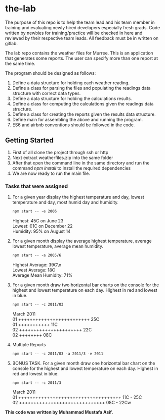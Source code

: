# the-lab

The purpose of this repo is to help the team lead and his team member in training and evaluating newly hired developers especially fresh grads. Code written by newbies for training/practice will be checked in here and reviewed by their respective team leads. All feedback must be in written on gitlab.

The lab repo contains the weather files for Murree. This is an application that generates some reports. The user can specify more than one report at the same time.

The program should be designed as follows:

1. Define a data structure for holding each weather reading.
2. Define a class for parsing the files and populating the readings data structure with correct data types.
3. Define a data structure for holding the calculations results.
4. Define a class for computing the calculations given the readings data structure. 
5. Define a class for creating the reports given the results data structure.
6. Define main for assembling the above and running the program.
7. ES6 and airbnb conventions should be followed in the code.

## Getting Started

1. First of all clone the project through ssh or http
2. Next extract weatherfiles.zip into the same folder
3. After that open the command line in the same directory and run the command <em> npm install </em> to install the required dependencies
4. We are now ready to run the main file.

### Tasks that were assigned

1. For a given year display the highest temperature and day, lowest temperature and day, most humid day and humidity.

   ```diff
   npm start -- -e 2006
   ```

   Highest: 45C on June 23 <br />
   Lowest: 01C on December 22 <br />
   Humidity: 95% on August 14 <br />

2. For a given month display the average highest temperature, average lowest temperature, average mean humidity.

   ```diff
   npm start -- -a 2005/6
   ```

   Highest Average: 39C\n <br />
   Lowest Average: 18C <br />
   Average Mean Humidity: 71% <br />

3. For a given month draw two horizontal bar charts on the console for the highest and lowest temperature on each day. Highest in red and lowest in blue.

   ```diff
   npm start -- -c 2011/03
   ```

   March 2011 <br />
   01 +++++++++++++++++++++++++ 25C <br />
   01 +++++++++++ 11C <br />
   02 ++++++++++++++++++++++ 22C <br />
   02 ++++++++ 08C <br />

4. Multiple Reports

   ```diff 
   npm start -- -c 2011/03 -a 2011/3 -e 2011
   ```

5. BONUS TASK. For a given month draw one horizontal bar chart on the console for the highest and lowest temperature on each day. Highest in red and lowest in blue.

   ```diff 
   npm start -- -c 2011/3
   ```

   March 2011 <br />
   01 ++++++++++++++++++++++++++++++++++++ 11C - 25C <br />
   02 ++++++++++++++++++++++++++++++ 08C - 22Cw <br />

**This code was written by Muhammad Mustafa Asif**.


